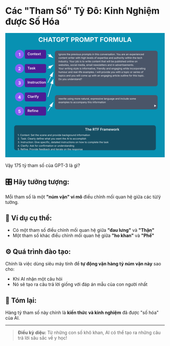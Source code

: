 # Các "Tham Số" Tỷ Đô: Kinh Nghiệm được Số Hóa

![RTF Formula](../../images/chapter-2/2.6-rtf-formula.svg)

Vậy 175 tỷ tham số của GPT-3 là gì?

## 🎛️ **Hãy tưởng tượng:**
Mỗi tham số là một **"núm vặn" vi mô** điều chỉnh mối quan hệ giữa các từ/ý tưởng.

## 🔧 **Ví dụ cụ thể:**
- Có một tham số điều chỉnh mối quan hệ giữa **"đau lưng"** và **"Thận"**
- Một tham số khác điều chỉnh mối quan hệ giữa **"ho khan"** và **"Phế"**

## ⚙️ **Quá trình đào tạo:**
Chính là việc dùng siêu máy tính để **tự động vặn hàng tỷ núm vặn này** sao cho:
- Khi AI nhận một câu hỏi
- Nó sẽ tạo ra câu trả lời giống với đáp án mẫu của con người nhất

## 💎 **Tóm lại:**
Hàng tỷ tham số này chính là **kiến thức và kinh nghiệm** đã được "số hóa" của AI.

---

> **Điều kỳ diệu:** Từ những con số khô khan, AI có thể tạo ra những câu trả lời sâu sắc về y học!